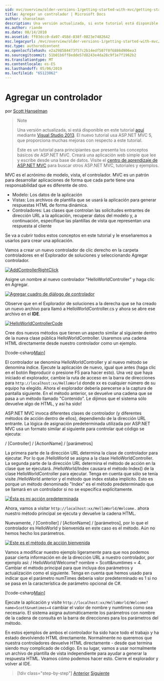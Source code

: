 ```yaml
---
uid: mvc/overview/older-versions-1/getting-started-with-mvc/getting-started-with-mvc-part2
title: Agregar un controlador | Microsoft Docs
author: shanselman
description: Una versión actualizada, si este tutorial está disponible aquí con Visual Studio 2013. El nuevo tutorial usa ASP.NET MVC 5, que proporciona muchas mejoras con respecto a t...
ms.author: riande
ms.date: 08/14/2010
ms.assetid: ff03dcc0-da97-458d-838f-0823e7482642
msc.legacyurl: /mvc/overview/older-versions-1/getting-started-with-mvc/getting-started-with-mvc-part2
msc.type: authoredcontent
ms.openlocfilehash: e2a298584473f57c2b14edf507f0f6886d906ea3
ms.sourcegitcommit: 51b01b6ff8edde57d8243e4da28c9f1e7f1962b2
ms.translationtype: MT
ms.contentlocale: es-ES
ms.lasthandoff: 05/06/2019
ms.locfileid: "65123062"
---
```

# <a name="adding-a-controller"></a>Agregar un controlador

por [Scott Hanselman](https://github.com/shanselman)

> > [!NOTE]
> > Una versión actualizada, si está disponible en este tutorial [aquí](../../getting-started/introduction/getting-started.md) mediante [Visual Studio 2013](https://my.visualstudio.com/Downloads?q=visual%20studio%202013). El nuevo tutorial usa ASP.NET MVC 5, que proporciona muchas mejoras con respecto a este tutorial.
>
>
> Este es un tutorial para principiantes que presenta los conceptos básicos de ASP.NET MVC. Creará una aplicación web simple que lee y escribe desde una base de datos. Visite el [centro de aprendizaje de ASP.NET MVC](../../../index.md) para buscar otros ASP.NET MVC, tutoriales y ejemplos.

MVC es el acrónimo de modelo, vista, el controlador. MVC es un patrón para desarrollar aplicaciones de forma que cada parte tiene una responsabilidad que es diferente de otro.

- Modelo: Los datos de la aplicación
- Vistas: Los archivos de plantilla que se usará la aplicación para generar respuestas HTML de forma dinámica.
- Controladores: Las clases que controlan las solicitudes entrantes de dirección URL a la aplicación, recuperar datos del modelo y, a continuación, especifique las plantillas de vista que representan una respuesta al cliente

Se va a cubrir todos estos conceptos en este tutorial y le enseñaremos a usarlos para crear una aplicación.

Vamos a crear un nuevo controlador de clic derecho en la carpeta controladores en el Explorador de soluciones y seleccionando Agregar controlador.

[![AddControllerRightClick](getting-started-with-mvc-part2/_static/image2.png)](getting-started-with-mvc-part2/_static/image1.png)

Asigne un nombre al nuevo controlador "HelloWorldController" y haga clic en Agregar.

[![Agregar cuadro de diálogo de controlador](getting-started-with-mvc-part2/_static/image4.png)](getting-started-with-mvc-part2/_static/image3.png)

Observe que en el Explorador de soluciones a la derecha que se ha creado un nuevo archivo para llamó a HelloWorldController.cs y ahora se abre ese archivo en el **IDE**.

[![HelloWorldControllerCode](getting-started-with-mvc-part2/_static/image6.png)](getting-started-with-mvc-part2/_static/image5.png)

Cree dos nuevos métodos que tienen un aspecto similar al siguiente dentro de la nueva clase pública HelloWorldController. Usaremos una cadena HTML directamente desde nuestro controlador como un ejemplo.

[!code-csharp[Main](getting-started-with-mvc-part2/samples/sample1.cs)]

El controlador se denomina HelloWorldController y al nuevo método se denomina índice. Ejecute la aplicación de nuevo, igual que antes (haga clic en el botón Reproducir o presione F5 para hacer esto). Una vez que haya iniciado el explorador, cambie la ruta de acceso en la barra de direcciones para `http://localhost:xx/HelloWorld` donde xx es cualquier número de su equipo ha elegido. Ahora el explorador debería parecerse a la captura de pantalla siguiente. En el método anterior, se devuelve una cadena que se pasa a un método llamado "Contenido". Le dijimos que el sistema sólo devuelve algo de HTML, y así ha sido!

ASP.NET MVC invoca diferentes clases de controlador (y diferentes métodos de acción dentro de ellos), dependiendo de la dirección URL entrante. La lógica de asignación predeterminada utilizada por ASP.NET MVC usa un formato similar al siguiente para controlar qué código se ejecuta:

/ [Controller] / [ActionName] / [parámetros]

La primera parte de la dirección URL determina la clase de controlador para ejecutar. Por lo que /HelloWorld se asigna a la clase HelloWorldController. La segunda parte de la dirección URL determina el método de acción en la clase que se ejecutará. /HelloWorld/Index causara el método Index() de la clase HelloWorldController para ejecutar. Tenga en cuenta que sólo se tenía visite /HelloWorld anterior y el método que index estaba implícito. Esto es porque un método denominado "Index" es el método predeterminado que se llamará en un controlador si no se especifica explícitamente.

[![Ésta es mi acción predeterminada](getting-started-with-mvc-part2/_static/image8.png)](getting-started-with-mvc-part2/_static/image7.png)

Ahora, vamos a visitar `http://localhost:xx/HelloWorld/Welcome.` ahora nuestro método principal se ejecuta y devuelve la cadena HTML.

Nuevamente, / [Controller] / [ActionName] / [parámetros], por lo que el controlador es HelloWorld y bienvenida en este caso es el método. Aún no hemos hecho los parámetros.

[![Este es el método de acción bienvenida](getting-started-with-mvc-part2/_static/image10.png)](getting-started-with-mvc-part2/_static/image9.png)

Vamos a modificar nuestro ejemplo ligeramente para que nos podemos pasar cierta información en de la dirección URL a nuestro controlador, por ejemplo así: / HelloWorld/Welcome? nombre = Scott&amp;numtimes = 4. Cambiar el método principal para que incluya dos parámetros y actualización como el siguiente. Tenga en cuenta que hemos usado para indicar que el parámetro numTimes debería valor predeterminado es 1 si no se pasa en la característica de parámetro opcional de C#.

[!code-csharp[Main](getting-started-with-mvc-part2/samples/sample2.cs)]

Ejecute la aplicación y visite `http://localhost:xx/HelloWorld/Welcome?name=Scott&numtimes=4` cambiar el valor de nombre y numtimes como sea necesario. El sistema asigna automáticamente los parámetros con nombre de la cadena de consulta en la barra de direcciones para los parámetros del método.

En estos ejemplos de ambos el controlador ha sido hace todo el trabajo y ha estado devolviendo HTML directamente. Normalmente no queremos que nuestra controladores devuelve HTML directamente - desde que termina siendo muy complicado de código. En su lugar, vamos a usar normalmente un archivo de plantilla de vista independiente para ayudar a generar la respuesta HTML. Veamos cómo podemos hacer esto. Cierre el explorador y volver al IDE.

> [!div class="step-by-step"]
> [Anterior](getting-started-with-mvc-part1.md)
> [Siguiente](getting-started-with-mvc-part3.md)
